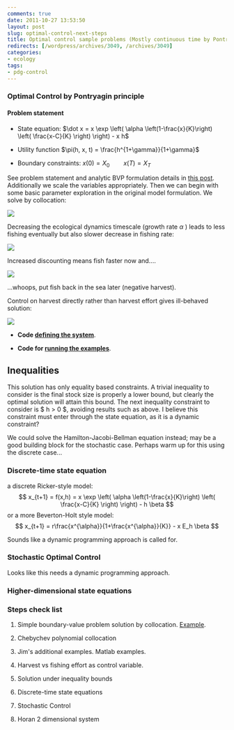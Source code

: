 ```yaml
---
comments: true
date: 2011-10-27 13:53:50
layout: post
slug: optimal-control-next-steps
title: Optimal control sample problems (Mostly continuous time by Pontryagin principle)
redirects: [/wordpress/archives/3049, /archives/3049]
categories:
- ecology
tags:
- pdg-control
---
```


###  Optimal Control by Pontryagin principle 





#### Problem statement 





	
  * State equation: $\dot x = x \exp \left( \alpha \left(1-\frac{x}{K}\right) \left( \frac{x-C}{K} \right) \right) - x h$


	
  * Utility function $\pi(h, x, t) = \frac{h^{1+\gamma}}{1+\gamma}$


	
  * Boundary constraints: $x(0) = X_0 \qquad x(T) = X_T$




See problem statement and analytic BVP formulation details in [this post](http://www.carlboettiger.info/archives/3001).  Additionally we scale the variables appropriately.  Then we can begin with some basic parameter exploration in the original model formulation.  We solve by collocation: 


![]( http://farm7.staticflickr.com/6232/6286772118_872b47a7f7_o.png )


Decreasing the ecological dynamics timescale (growth rate $\alpha$ ) leads to less fishing eventually but also slower decrease in fishing rate:

![]( http://farm7.staticflickr.com/6046/6286772066_b37c2e7588_o.png )


Increased discounting means fish faster now and....

![]( http://farm7.staticflickr.com/6223/6286391925_da5987dce6_o.png )


...whoops, put fish back in the sea later (negative harvest).

Control on harvest directly rather than harvest effort gives ill-behaved solution:

![]( http://farm7.staticflickr.com/6094/6287043786_05e270fa1d_o.png )






	
  * **Code [defining the system](https://github.com/cboettig/pdg_control/blob/1fb870e5a22a54fdb44f8e25ad65a74822c60188/training_prob2_collocation.R)**.


	
  * **Code for [running the examples](https://github.com/cboettig/pdg_control/blob/1fb870e5a22a54fdb44f8e25ad65a74822c60188/run_collocation.R)**.







##  Inequalities 



This solution has only equality based constraints. A trivial inequality to consider is the final stock size is properly a lower bound, but clearly the optimal solution will attain this bound.  The next inequality constraint to consider is $ h > 0 $, avoiding results such as above.  I believe this constraint must enter through the state equation, as it is a dynamic constraint?

We could solve the Hamilton-Jacobi-Bellman equation instead; may be a good building block for the stochastic case.  Perhaps warm up for this using the discrete case...




###  Discrete-time state equation 



a discrete Ricker-style model:
$$ x_{t+1} = f(x,h) = x \exp \left( \alpha \left(1-\frac{x}{K}\right) \left( \frac{x-C}{K} \right) \right) - h \beta $$
or a more Beverton-Holt style model:
$$ x_{t+1} = r\frac{x^{\alpha}}{1+\frac{x^{\alpha}}{K}} - x E_h \beta $$

Sounds like a dynamic programming approach is called for.  




###  Stochastic Optimal Control 


Looks like this needs a dynamic programming approach.  




###  Higher-dimensional state equations 







###  Steps check list 





	
  1. Simple boundary-value problem solution by collocation. [Example](http://www.carlboettiger.info/archives/3001).

	
  2. Chebychev polynomial collocation

	
  3. Jim's additional examples. Matlab examples.

	
  4. Harvest vs fishing effort as control variable.

	
  5. Solution under inequality bounds

	
  6. Discrete-time state equations

	
  7. Stochastic Control

	
  8. Horan 2 dimensional system









